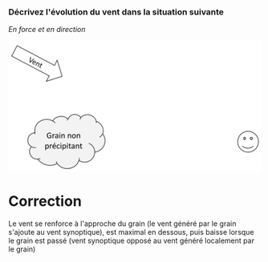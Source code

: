 ### Décrivez l'évolution du vent dans la situation suivante
*En force et en direction*

![image](images/grain.png)

# Correction
Le vent se renforce à l'approche du grain (le vent généré par le grain s'ajoute au vent synoptique), est maximal en dessous, puis baisse lorsque le grain est passé (vent synoptique opposé au vent généré localement par le grain)
